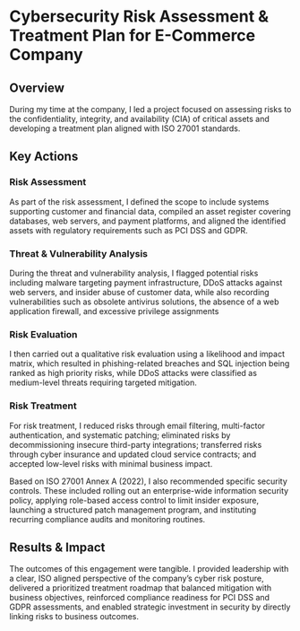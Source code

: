 <h1>Cybersecurity Risk Assessment & Treatment Plan for E-Commerce Company</h1>

<h2>Overview</h2>

During my time at the company, I led a project focused on assessing risks to the confidentiality, integrity, and availability (CIA) of critical assets and developing a treatment plan aligned with ISO 27001 standards.

<h2>Key Actions</h2>

### Risk Assessment
As part of the risk assessment, I defined the scope to include systems supporting customer and financial data, compiled an asset register covering databases, web servers, and payment platforms, and aligned the identified assets with regulatory requirements such as PCI DSS and GDPR. 

### Threat & Vulnerability Analysis
During the threat and vulnerability analysis, I flagged potential risks including malware targeting payment infrastructure, DDoS attacks against web servers, and insider abuse of customer data, while also recording vulnerabilities such as obsolete antivirus solutions, the absence of a web application firewall, and excessive privilege assignments

### Risk Evaluation
I then carried out a qualitative risk evaluation using a likelihood and impact matrix, which resulted in phishing-related breaches and SQL injection being ranked as high priority risks, while DDoS attacks were classified as medium-level threats requiring targeted mitigation. 

### Risk Treatment
For risk treatment, I reduced risks through email filtering, multi-factor authentication, and systematic patching; eliminated risks by decommissioning insecure third-party integrations; transferred risks through cyber insurance and updated cloud service contracts; and accepted low-level risks with minimal business impact.

Based on ISO 27001 Annex A (2022), I also recommended specific security controls. These included rolling out an enterprise-wide information security policy, applying role-based access control to limit insider exposure, launching a structured patch management program, and instituting recurring compliance audits and monitoring routines.

<h2>Results & Impact</h2>
The outcomes of this engagement were tangible. I provided leadership with a clear, ISO aligned perspective of the company’s cyber risk posture, delivered a prioritized treatment roadmap that balanced mitigation with business objectives, reinforced compliance readiness for PCI DSS and GDPR assessments, and enabled strategic investment in security by directly linking risks to business outcomes.





<!--
 ```diff
- text in red
+ text in green
! text in orange
# text in gray
@@ text in purple (and bold)@@
```
--!>

